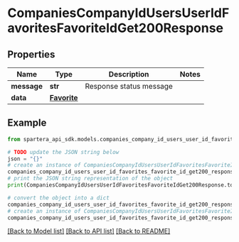 # CompaniesCompanyIdUsersUserIdFavoritesFavoriteIdGet200Response


## Properties

Name | Type | Description | Notes
------------ | ------------- | ------------- | -------------
**message** | **str** | Response status message | 
**data** | [**Favorite**](Favorite.md) |  | 

## Example

```python
from spartera_api_sdk.models.companies_company_id_users_user_id_favorites_favorite_id_get200_response import CompaniesCompanyIdUsersUserIdFavoritesFavoriteIdGet200Response

# TODO update the JSON string below
json = "{}"
# create an instance of CompaniesCompanyIdUsersUserIdFavoritesFavoriteIdGet200Response from a JSON string
companies_company_id_users_user_id_favorites_favorite_id_get200_response_instance = CompaniesCompanyIdUsersUserIdFavoritesFavoriteIdGet200Response.from_json(json)
# print the JSON string representation of the object
print(CompaniesCompanyIdUsersUserIdFavoritesFavoriteIdGet200Response.to_json())

# convert the object into a dict
companies_company_id_users_user_id_favorites_favorite_id_get200_response_dict = companies_company_id_users_user_id_favorites_favorite_id_get200_response_instance.to_dict()
# create an instance of CompaniesCompanyIdUsersUserIdFavoritesFavoriteIdGet200Response from a dict
companies_company_id_users_user_id_favorites_favorite_id_get200_response_from_dict = CompaniesCompanyIdUsersUserIdFavoritesFavoriteIdGet200Response.from_dict(companies_company_id_users_user_id_favorites_favorite_id_get200_response_dict)
```
[[Back to Model list]](../README.md#documentation-for-models) [[Back to API list]](../README.md#documentation-for-api-endpoints) [[Back to README]](../README.md)



